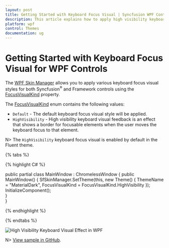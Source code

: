 ```yaml
---
layout: post
title: Getting Started with Keyboard Focus Visual | Syncfusion WPF Controls
description: This article explains how to apply high visibility keyboard visual feedback followed in fluent design for WPF controls and Syncfusion controls.
platform: wpf
control: Themes
documentation: ug
---
```


# Getting Started with Keyboard Focus Visual for WPF Controls

The [WPF Skin Manager](https://help.syncfusion.com/cr/wpf/Syncfusion.SfSkinManager.SfSkinManager.html) allows you to apply various keyboard focus visual styles for both Syncfusion<sup>&reg;</sup> and Framework controls using the [FocusVisualKind](https://help.syncfusion.com/cr/wpf/Syncfusion.SfSkinManager.Theme.html#Syncfusion_SfSkinManager_Theme_FocusVisualKind) property. 

The [FocusVisualKind](https://help.syncfusion.com/cr/wpf/Syncfusion.SfSkinManager.FocusVisualKind.html) enum contains the following values:

* `Default` - The default keyboard focus visual style will be applied.
* `HighVisibility` - High visibility keyboard visual feedback is an effect that shows a border for focusable elements when the user moves the keyboard focus to that element. 

N> The `HighVisibility` keyboard focus visual is enabled by default in the Fluent theme.

{% tabs %}

{% highlight C# %}

public partial class MainWindow : ChromelessWindow
{
    public MainWindow()
    {
        SfSkinManager.SetTheme(this, new Theme() { ThemeName = "MaterialDark", FocusVisualKind = FocusVisualKind.HighVisibility });
        InitializeComponent();            
    }        
}

{% endhighlight %}

{% endtabs %}

![High Visibility Keyboard Visual Effect in WPF](Skin-Manager_images/WPF-SkinManager-FocusVisualKind.gif)

N> [View sample in GitHub](https://github.com/SyncfusionExamples/change-focusvisualkind-using-skinmanager).


